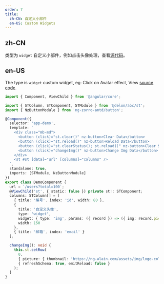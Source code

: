 ```yaml
---
order: 7
title:
  zh-CN: 自定义小部件
  en-US: Custom Widgets
---
```


## zh-CN

类型为 `widget` 自定义小部件，例如点击头像处理，查看[源代码](https://github.com/ng-alain/delon/blob/master/src/app/shared/st-widget/img.ts)。

## en-US

The type is `widget` custom widget, eg: Click on Avatar effect, View [source code](https://github.com/ng-alain/delon/blob/master/src/app/shared/st-widget/img.ts).

```ts
import { Component, ViewChild } from '@angular/core';

import { STColumn, STComponent, STModule } from '@delon/abc/st';
import { NzButtonModule } from 'ng-zorro-antd/button';

@Component({
  selector: 'app-demo',
  template: `
    <div class="mb-md">
      <button (click)="st.clear()" nz-button>Clear Data</button>
      <button (click)="st.reload()" nz-button>Reload Data</button>
      <button (click)="st.clearStatus(); st.reload()" nz-button>Clear Status</button>
      <button (click)="changeImg()" nz-button>Change Img Data</button>
    </div>
    <st #st [data]="url" [columns]="columns" />
  `,
  standalone: true,
  imports: [STModule, NzButtonModule]
})
export class DemoComponent {
  url = `/users?total=100`;
  @ViewChild('st', { static: false }) private st!: STComponent;
  columns: STColumn[] = [
    { title: '编号', index: 'id', width: 80 },
    {
      title: '自定义头像',
      type: 'widget',
      widget: { type: 'img', params: ({ record }) => ({ img: record.picture.thumbnail }) },
      width: 150
    },
    { title: '邮箱', index: 'email' }
  ];

  changeImg(): void {
    this.st.setRow(
      0,
      { picture: { thumbnail: 'https://ng-alain.com/assets/img/logo-color.svg' } },
      { refreshSchema: true, emitReload: false }
    );
  }
}
```
